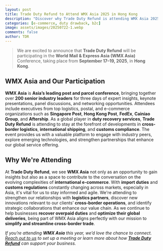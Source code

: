 ```yaml
---
layout: post
title: Trade Duty Refund to Attend WMX Asia 2025 in Hong Kong
description: "Discover why Trade Duty Refund is attending WMX Asia 2025 in Hong Kong. Learn how our participation at Asia's leading post and parcel conference will enhance cross-border e-commerce, duty recovery, and international logistics solutions for businesses worldwide."
categories: [e-commerce, duty drawback, b2c]
image: assets/images/20250722-1.webp
comments: false
author: TDR
---
```


> We are excited to announce that **Trade Duty Refund** will be participating in the **World Mail & Express Asia (WMX Asia)** Conference, taking place from **September 17–19, 2025**, in **Hong Kong**.

## WMX Asia and Our Participation

**WMX Asia** is **Asia’s leading post and parcel conference**, bringing together over **200 senior industry leaders** for three days of expert insights, keynote presentations, panel discussions, and networking opportunities. Attendees include executives from top logistics, postal, and e-commerce organizations such as **Singapore Post**, **Hong Kong Post**, **FedEx**, **Cainiao Group**, and **Aftership**. As a global player in **duty recovery services**, **Trade Duty Refund** is attending to stay at the forefront of developments in **cross-border logistics**, **international shipping**, and **customs compliance**. The event provides us with a valuable platform to engage with industry peers, explore emerging technologies, and strengthen partnerships that enhance our global service offering.

## Why We're Attending

At **Trade Duty Refund**, we see **WMX Asia** not only as an opportunity to gain insights but also as a space to contribute to the conversation on the evolving complexities of **international e-commerce**. With **import duties** and **customs regulations** constantly changing across markets, especially in Asia, it's vital for us to stay informed and agile. We're attending to strengthen our relationships with **logistics partners**, discover new innovations relevant to our clients’ **cross-border operations**, and identify strategic collaborations that enhance our value chain. As we continue to help businesses **recover overpaid duties** and **optimize their global deliveries**, being part of WMX Asia aligns perfectly with our mission to **simplify and streamline cross-border trade**.

_If you’re attending **WMX Asia** this year, we’d love the chance to connect. [Reach out to us](https://tradedutyrefund.com/make-an-appointment.html?utm_source=Blog&utm_medium=Article&utm_campaign=20250722Article) to set up a meeting or learn more about how [**Trade Duty Refund**](https://tradedutyrefund.com/?utm_source=Blog&utm_medium=Article&utm_campaign=20250722Article) can support your business._